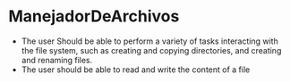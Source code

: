 # ManejadorDeArchivos

- The user Should be able to perform a variety of tasks interacting with the file system, such as creating and copying directories, and creating and renaming files.
- The user should be able to read and write the content of a file
